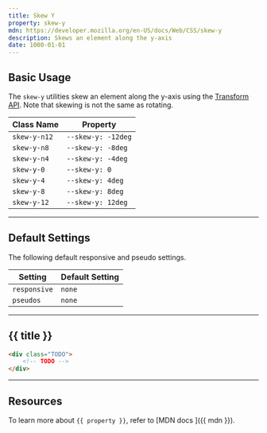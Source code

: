 ```yaml
---
title: Skew Y
property: skew-y
mdn: https://developer.mozilla.org/en-US/docs/Web/CSS/skew-y
description: Skews an element along the y-axis
date: 1000-01-01
---
```


## Basic Usage

The `skew-y` utilities skew an element along the y-axis using the [Transform API](TODO). Note that skewing is not the same as rotating.

| Class Name   | Property           |
| ------------ | ------------------ |
| `skew-y-n12` | `--skew-y: -12deg` |
| `skew-y-n8`  | `--skew-y: -8deg`  |
| `skew-y-n4`  | `--skew-y: -4deg`  |
| `skew-y-0`   | `--skew-y: 0`      |
| `skew-y-4`   | `--skew-y: 4deg`   |
| `skew-y-8`   | `--skew-y: 8deg`   |
| `skew-y-12`  | `--skew-y: 12deg`  |

---

## Default Settings

The following default responsive and pseudo settings.

| Setting      | Default Setting |
| ------------ | --------------- |
| `responsive` | `none`          |
| `pseudos`    | `none`          |

---

## {{ title }}

<div class="bg-silver-200 p-20 h-256 radius-md flex flex-wrap align-content-center">
  <!-- ... -->
</div>

```html
<div class="TODO">
	<!-- TODO -->
</div>
```

---

## Resources

To learn more about `{{ property }}`, refer to [MDN docs <i class="far fa-external-link ml-6"></i>]({{ mdn }}).
